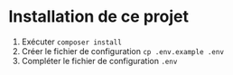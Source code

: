 # Installation de ce projet

1. Exécuter `composer install`
1. Créer le fichier de configuration `cp .env.example .env`
1. Compléter le fichier de configuration `.env`
